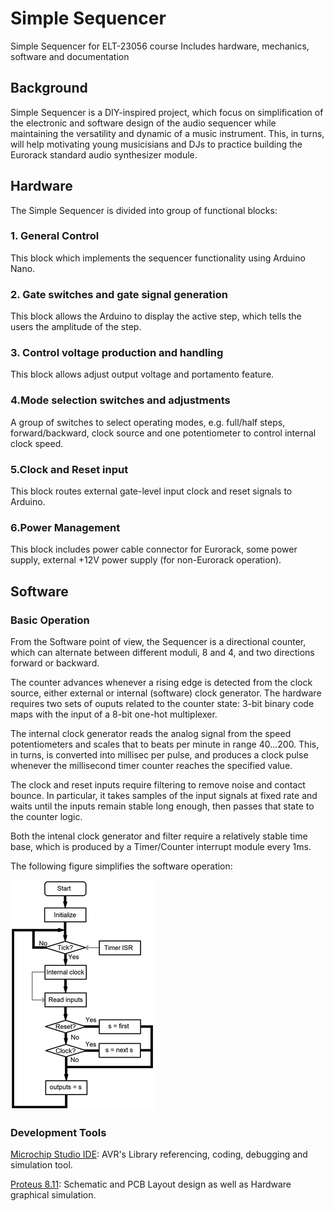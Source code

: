 # Simple Sequencer

Simple Sequencer for ELT-23056 course
Includes hardware, mechanics, software and documentation

## **Background**

Simple Sequencer is a DIY-inspired project, which focus on simplification of the electronic and software design of the audio sequencer while maintaining the versatility and dynamic of a music instrument. This, in turns, will help motivating young musicisians and DJs to practice building the Eurorack standard audio synthesizer module.

## **Hardware**

The Simple Sequencer is divided into group of functional blocks:

### **1. General Control**

This block which implements the sequencer functionality using Arduino Nano.

### **2. Gate switches and gate signal generation**

This block allows the Arduino to display the active step, which tells the users the amplitude of the step.

### **3. Control voltage production and handling**

This block allows adjust output voltage and portamento feature.

### **4.Mode selection switches and adjustments**

A group of switches to select operating modes, e.g. full/half steps, forward/backward, clock source and one potentiometer to control internal clock speed.

### **5.Clock and Reset input**

This block routes external gate-level input clock and reset signals to Arduino.

### **6.Power Management**

This block includes power cable connector for Eurorack, some power supply, external +12V power supply (for non-Eurorack operation).

## **Software**

### **Basic Operation**

From the Software point of view, the Sequencer is a directional counter, which can alternate between different moduli, 8 and 4, and two directions forward or backward.

The counter advances whenever a rising edge is detected from the clock source, either external or internal (software) clock generator. The hardware requires two sets of ouputs related to the counter state: 3-bit binary code maps with the input of a 8-bit one-hot multiplexer.

The internal clock generator reads the analog signal from the speed potentiometers and scales that to beats per minute in range 40...200. This, in turns, is converted into millisec per pulse, and produces a clock pulse whenever the millisecond timer counter reaches the specified value.

The clock and reset inputs require filtering to remove noise and contact bounce. In particular, it takes samples of the input signals at fixed rate and waits until the inputs remain stable long enough, then passes that state to the counter logic.

Both the intenal clock generator and filter require a relatively stable time base, which is produced by a Timer/Counter interrupt module every 1ms.

The following figure simplifies the software operation:

![alt text](Documentation/main.png)

### **Development Tools**

[Microchip Studio IDE](https://www.microchip.com/en-us/development-tools-tools-and-software/microchip-studio-for-avr-and-sam-devices): AVR's Library referencing, coding, debugging and simulation tool.

[Proteus 8.11]( https://swdist.tuni.fi/swdist/Proteus/): Schematic and PCB Layout design as well as Hardware graphical simulation.
